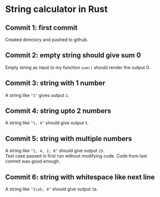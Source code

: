 # String calculator in Rust

## Commit 1: first commit
Created directory and pushed to github.

## Commit 2: empty string should give sum 0
Empty string as input to my function ```sum()``` should render the output 0.

## Commit 3: string with 1 number
A string like ```"1"``` gives output ```1```.

## Commit 4: string upto 2 numbers
A string like ```"1, 4"``` should give output ```5```.

## Commit 5: string with multiple numbers
A string like ```"1, 4, 2, 8"``` should give output ```15```.<br>
Test case passed in first run without modifying code. Code from last commit was good enough.

## Commit 6: string with whitespace like next line
A string like ```"1\n5, 4"``` should give output ```10```.